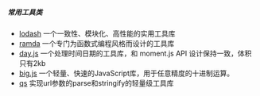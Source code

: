 ##### 常用工具类
  * [lodash](https://www.lodashjs.com/)  一个一致性、模块化、高性能的实用工具库
  * [ramda](https://github.com/ramda/ramda) 一个专门为函数式编程风格而设计的工具库
  * [day.js](https://github.com/iamkun/dayjs/)  一个处理时间日期的工具库，和 moment.js API 设计保持一致，体积只有2kb
  * [big.js](https://github.com/MikeMcl/big.js/) 一个轻量、快速的JavaScript库，用于任意精度的十进制运算。
  * [qs](https://github.com/ljharb/qs) 实现url参数的parse和stringify的轻量级工具库
